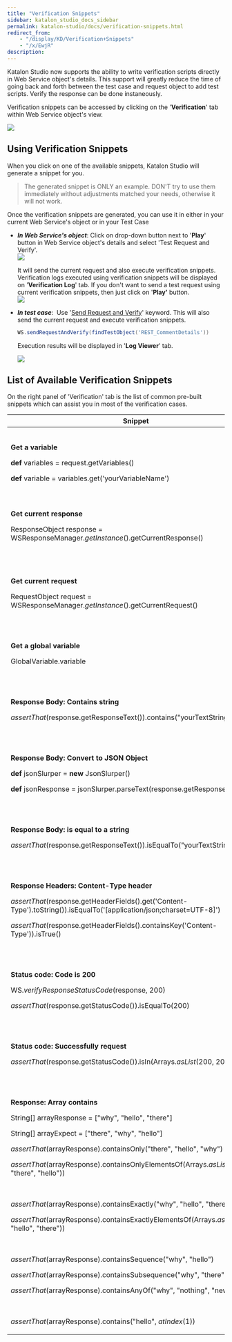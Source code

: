 ```yaml
---
title: "Verification Snippets" 
sidebar: katalon_studio_docs_sidebar
permalink: katalon-studio/docs/verification-snippets.html 
redirect_from:
    - "/display/KD/Verification+Snippets"
    - "/x/EwjR"
description: 
---
```

Katalon Studio now supports the ability to write verification scripts directly in Web Service object's details. This support will greatly reduce the time of going back and forth between the test case and request object to add test scripts. Verify the response can be done instaneously.

Verification snippets can be accessed by clicking on the '**Verification**' tab within Web Service object's view.

![](../../images/katalon-studio/docs/verification-snippets/Screenshot_13.png)

Using Verification Snippets
---------------------------

When you click on one of the available snippets, Katalon Studio will generate a snippet for you. 

> The generated snippet is ONLY an example. DON'T try to use them immediately without adjustments matched your needs, otherwise it will not work.

Once the verification snippets are generated, you can use it in either in your current Web Service's object or in your Test Case

*   **_In Web Service's object_**: Click on drop-down button next to '**Play**' button in Web Service object's details and select 'Test Request and Verify'.   
    ![](../../images/katalon-studio/docs/verification-snippets/Untitled3.png)  
      
    It will send the current request and also execute verification snippets. Verification logs executed using verification snippets will be displayed on '**Verification Log**' tab. If you don't want to send a test request using current verification snippets, then just click on '**Play'** button.  
    ![](../../images/katalon-studio/docs/verification-snippets/Screenshot_14.png)
*   **_In test case_**:  Use '[Send Request and Verify](/display/KD/%5BWS%5D+Send+Request+And+Verify)' keyword. This will also send the current request and execute verification snippets. 
    
    ```groovy
    WS.sendRequestAndVerify(findTestObject('REST_CommentDetails'))
    ```
    
    Execution results will be displayed in '**Log Viewer**' tab.
    
    ![](../../images/katalon-studio/docs/verification-snippets/Untitled2.png)
    

List of Available Verification Snippets
---------------------------------------

On the right panel of 'Verification' tab is the list of common pre-built snippets which can assist you in most of the verification cases. 

<table><thead><tr><th>Snippet</th><th>Description</th></tr></thead><tbody><tr><td><p><strong>Get a variable</strong></p><p class="p1"><strong>def</strong> variables = request.getVariables()</p><p class="p1"><strong>def</strong>&nbsp;variable = variables.get('yourVariableName')</p></td><td>Return the value of a <a href="/pages/viewpage.action?pageId=13701134#ParameterizeaWebServiceObject(latest)-Variables(since5.7)" rel="nofollow">variable </a>that you've created in the Web Service Test Object.</td></tr><tr><td><p><strong>Get current response</strong></p><p>ResponseObject response = WSResponseManager.<em>getInstance</em>().getCurrentResponse()</p></td><td>Return response object after sending a request successfully.</td></tr><tr><td><p><strong><br></strong></p><p><strong>Get current request</strong></p><p class="p1">RequestObject request = WSResponseManager.<em>getInstance</em>().getCurrentRequest()</p></td><td>Return current request object after sending a request successfully.</td></tr><tr><td><p><strong><br></strong></p><p><strong>Get a global variable</strong></p><p class="p1">GlobalVariable.variable</p></td><td>Return a Global Variable's value.</td></tr><tr><td><p><strong><br></strong></p><p><strong>Response Body: Contains string</strong></p><p class="p1"><em>assertThat</em>(response.getResponseText()).contains("yourTextString")</p></td><td>Verify if response's body contains a specific string.</td></tr><tr><td><p><strong><br></strong></p><p><strong>Response Body: Convert to JSON Object</strong></p><p class="p1"><strong>def</strong> jsonSlurper = <strong>new</strong> JsonSlurper()</p><p class="p1"><strong>def</strong> jsonResponse = jsonSlurper.parseText(response.getResponseText())</p></td><td>Convert response's body to JSON.</td></tr><tr><td><p class="p1"><strong><br></strong></p><p class="p1"><strong>Response Body: is equal to a string</strong></p><p class="p1"><em>assertThat</em>(response.getResponseText()).isEqualTo("yourTextString")</p></td><td>Verify if the response's body equal to a specific string.</td></tr><tr><td><p><strong><br></strong></p><p><strong>Response Headers: Content-Type header</strong></p><p class="p1"><em>assertThat</em>(response.getHeaderFields().get('Content-Type').toString()).isEqualTo('[application/json;charset=UTF-8]')</p><p class="p1"><em>assertThat</em>(response.getHeaderFields().containsKey('Content-Type')).isTrue()</p></td><td>Verify Content-Type header's value.</td></tr><tr><td><p><strong><br></strong></p><p><strong>Status code: Code is 200</strong></p><p class="p1">WS.<em>verifyResponseStatusCode</em>(response, 200)</p><p class="p1"><em>assertThat</em>(response.getStatusCode()).isEqualTo(200)</p></td><td>Verify if response's status code is 200 or no.</td></tr><tr><td><p><strong><br></strong></p><p><strong>Status code: Successfully request</strong></p><p class="p1"><em>assertThat</em>(response.getStatusCode()).isIn(Arrays.<em>asList</em>(200, 201, 202))</p></td><td>Verify if the request is sent successfully.</td></tr><tr><td><p><strong><br></strong></p><p><strong>Response: Array contains</strong></p><p class="p1">String[] arrayResponse = ["why", "hello", "there"]</p><p class="p1">String[] arrayExpect = ["there", "why", "hello"]</p><p class="p2"><em>assertThat</em>(arrayResponse).containsOnly("there", "hello", "why")</p><p class="p2"><em>assertThat</em>(arrayResponse).containsOnlyElementsOf(Arrays.<em>asList</em>("why", "there", "hello"))</p><p class="p2">&nbsp;</p><p class="p2"><em>assertThat</em>(arrayResponse).containsExactly("why", "hello", "there")</p><p class="p2"><em>assertThat</em>(arrayResponse).containsExactlyElementsOf(Arrays.<em>asList</em>("why", "hello", "there"))&nbsp;</p><p class="p2">&nbsp;</p><p class="p2"><em>assertThat</em>(arrayResponse).containsSequence("why", "hello")</p><p class="p2"><em>assertThat</em>(arrayResponse).containsSubsequence("why", "there")</p><p class="p2"><em>assertThat</em>(arrayResponse).containsAnyOf("why", "nothing", "new")</p><p class="p3">&nbsp;</p><p class="p2"><em>assertThat</em>(arrayResponse).contains("hello", <em>atIndex</em>(1))</p></td><td>Verify specified arrays contain values.</td></tr></tbody></table>